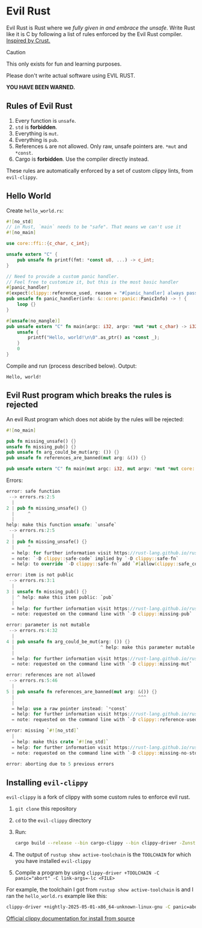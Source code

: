# Evil Rust

Evil Rust is Rust where we _fully given in and embrace the unsafe_. Write Rust like it is C by following a list of rules enforced by the Evil Rust compiler. [Inspired by Crust.](https://github.com/tsoding/Crust)

> [!CAUTION]
>
> This only exists for fun and learning purposes.
>
> Please don't write actual software using EVIL RUST.
>
> **YOU HAVE BEEN WARNED.**

## Rules of Evil Rust

1. Every function is `unsafe`.
1. `std` is **forbidden**.
1. Everything is `mut`.
1. Everything is `pub`.
1. References `&` are not allowed. Only raw, unsafe pointers are. `*mut` and `*const`.
1. Cargo is **forbidden**. Use the compiler directly instead.

These rules are automatically enforced by a set of custom clippy lints, from `evil-clippy`.

## Hello World

Create `hello_world.rs`:

```rs
#![no_std]
// in Rust, `main` needs to be "safe". That means we can't use it
#![no_main]

use core::ffi::{c_char, c_int};

unsafe extern "C" {
    pub unsafe fn printf(fmt: *const u8, ...) -> c_int;
}

// Need to provide a custom panic handler.
// Feel free to customize it, but this is the most basic handler
#[panic_handler]
#[expect(clippy::reference_used, reason = "#[panic_handler] always passes a reference")]
pub unsafe fn panic_handler(info: &::core::panic::PanicInfo) -> ! {
    loop {}
}

#[unsafe(no_mangle)]
pub unsafe extern "C" fn main(argc: i32, argv: *mut *mut c_char) -> i32 {
    unsafe {
        printf("Hello, world!\n\0".as_ptr() as *const _);
    }
    0
}
```

Compile and run (process described below). Output:

```
Hello, world!
```

## Evil Rust program which breaks the rules is rejected

An evil Rust program which does not abide by the rules will be rejected:

```rs
#![no_main]

pub fn missing_unsafe() {}
unsafe fn missing_pub() {}
pub unsafe fn arg_could_be_mut(arg: ()) {}
pub unsafe fn references_are_banned(mut arg: &()) {}

pub unsafe extern "C" fn main(mut argc: i32, mut argv: *mut *mut core::ffi::c_char) -> i32 { 0 }
```

Errors:

```rust
error: safe function
 --> errors.rs:2:5
  |
2 | pub fn missing_unsafe() {}
  |     ^
  |
help: make this function unsafe: `unsafe`
 --> errors.rs:2:5
  |
2 | pub fn missing_unsafe() {}
  |     ^
  = help: for further information visit https://rust-lang.github.io/rust-clippy/master/index.html#safe_code
  = note: `-D clippy::safe-code` implied by `-D clippy::safe-fn`
  = help: to override `-D clippy::safe-fn` add `#[allow(clippy::safe_code)]`

error: item is not public
 --> errors.rs:3:1
  |
3 | unsafe fn missing_pub() {}
  | ^ help: make this item public: `pub`
  |
  = help: for further information visit https://rust-lang.github.io/rust-clippy/master/index.html#missing_pub
  = note: requested on the command line with `-D clippy::missing-pub`

error: parameter is not mutable
 --> errors.rs:4:32
  |
4 | pub unsafe fn arg_could_be_mut(arg: ()) {}
  |                                ^ help: make this parameter mutable: `mut`
  |
  = help: for further information visit https://rust-lang.github.io/rust-clippy/master/index.html#missing_mut
  = note: requested on the command line with `-D clippy::missing-mut`

error: references are not allowed
 --> errors.rs:5:46
  |
5 | pub unsafe fn references_are_banned(mut arg: &()) {}
  |                                              ^^^
  |
  = help: use a raw pointer instead: `*const`
  = help: for further information visit https://rust-lang.github.io/rust-clippy/master/index.html#reference_used
  = note: requested on the command line with `-D clippy::reference-used`

error: missing `#![no_std]`
  |
  = help: make this crate `#![no_std]`
  = help: for further information visit https://rust-lang.github.io/rust-clippy/master/index.html#missing_no_std
  = note: requested on the command line with `-D clippy::missing-no-std`

error: aborting due to 5 previous errors
```

## Installing `evil-clippy`

`evil-clippy` is a fork of clippy with some custom rules to enforce evil rust.

1. `git clone` this repository
1. `cd` to the `evil-clippy` directory
1. Run:

   ```sh
   cargo build --release --bin cargo-clippy --bin clippy-driver -Zunstable-options --out-dir "$(rustc --print=sysroot)/bin"
   ```

1. The output of `rustup show active-toolchain` is the `TOOLCHAIN` for which you have installed `evil-clippy`
1. Compile a program by using `clippy-driver +TOOLCHAIN -C panic="abort" -C link-args=-lc <FILE>`

For example, the toolchain I got from `rustup show active-toolchain` is and I ran the `hello_world.rs` example like this:

```sh
clippy-driver +nightly-2025-05-01-x86_64-unknown-linux-gnu -C panic=abort -C link-args=-lc hello_world.rs
```

[Official clippy documentation for install from source](https://doc.rust-lang.org/nightly/clippy/development/basics.html?highlight=clippy-driver#install-from-source)
